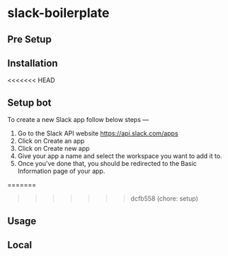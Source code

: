 # slack-boilerplate

## Pre Setup

## Installation 

<<<<<<< HEAD
## Setup bot
To create a new Slack app follow below steps —
1. Go to the Slack API website https://api.slack.com/apps
2. Click on Create an app
3. Click on Create new app
4. Give your app a name and select the workspace you want to add it to.
5. Once you’ve done that, you should be redirected to the Basic Information page of your app.

=======
>>>>>>> dcfb558 (chore: setup)
## Usage

## Local
